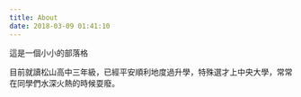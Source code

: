 ```yaml
---
title: About
date: 2018-03-09 01:41:10
---
```


這是一個小小的部落格

目前就讀松山高中三年級，已經平安順利地度過升學，特殊選才上中央大學，常常在同學們水深火熱的時候耍廢。
